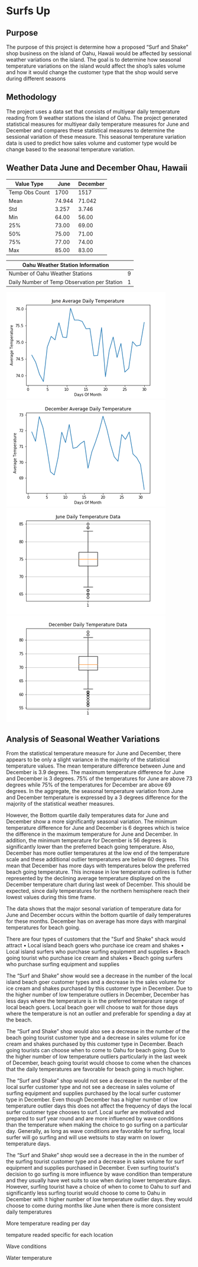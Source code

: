 # Surfs Up

## Purpose

The purpose of this project is determine how a proposed “Surf and Shake” shop business on the island of Oahu, Hawaii would be affected by sessional weather variations on the island. The goal is to determine how seasonal temperature variations on the island would affect the shop’s sales volume and how it would change the customer type that the shop would serve during different seasons 
## Methodology
The project uses a data set that consists of multiyear daily temperature reading from 9 weather stations the island of Oahu. The project generated statistical measures for multiyear daily temperature measures for June and December and compares these statistical measures to determine the sessional variation of these measure. 
This seasonal temperature variation data is used to predict how sales volume and customer type would be change based to the seasonal temperature variation. 

## Weather Data June and December Ohau, Hawaii

|   Value Type  |  June |December|
|---------------|-------|--------|
|Temp Obs Count |1700   |1517    |
| Mean          |74.944 |71.042  |
| Std           |3.257  |3.746   |
| Min           |64.00  |56.00   |
| 25%           |73.00  |69.00   |
| 50%           |75.00  |71.00   |
| 75%           |77.00  |74.00   |
| Max           |85.00  |83.00   |

|        Oahu Weather Station Information        |   |
|------------------------------------------------|---|
| Number of Oahu Weather Stations                | 9 |
| Daily Number of Temp Observation per Station   | 1 |

<img src="https://github.com/berndab/surfs_up/blob/master/june_avg_daily_temp_all_years.png" />
<img src="https://github.com/berndab/surfs_up/blob/master/december_avg_daily_temp_all_years.png" />
<img src="https://github.com/berndab/surfs_up/blob/master/june_daily_temp_all_years_boxplot.png" />
<img src="https://github.com/berndab/surfs_up/blob/master/december_daily_temp_all_years_boxplot.png" />

## Analysis of Seasonal Weather Variations

From the statistical temperature measure for June and December, there appears to be only a slight variance in the majority of the statistical temperature values. The mean temperature difference between June and December is 3.9 degrees. The maximum temperature difference for June and December is 3 degrees. 75% of the temperatures for June are above 73 degrees while 75% of the temperatures for December are above 69 degrees. In the aggregate, the seasonal temperature variation from June and December temperature is expressed by a 3 degrees difference for the majority of the statistical weather measures.

However, the Bottom quartile daily temperatures data for June and December show a more significantly seasonal variation. The minimum temperature difference for June and December is 6 degrees which is twice the difference in the maximum temperature for June and December. In addition, the minimum temperature for December is 56 degrees is significantly lower than the preferred beach going temperature. Also, December has more outlier temperatures at the low end of the temperature scale and these additional outlier temperatures are below 60 degrees. This mean that December has more days with temperatures below the preferred beach going temperature. This increase in low temperature outlires is futher represented by the declining average temperature displayed on the December temperature chart during last week of December. This should be expected, since daily temperatures for the northern hemisphere reach their lowest values during this time frame.

The data shows that the major sesonal variation of temperature data for June and December occurs within the bottom quartile of daily temperatures for these months. December has on average has more days with marginal temperatures for beach going. 

There are four types of customers that the "Surf and Shake" shack would attract
•	Local island beach goers who purchase ice cream and shakes
•	Local island surfers who purchase surfing equipment and supplies
•	Beach going tourist who purchase ice cream and shakes
•	Beach going surfers who purchase surfing equipment and supplies

The “Surf and Shake” show would see a decrease in the number of the local island beach goer customer types and a decrease in the sales volume for ice cream and shakes purchased by this customer type in December. Due to the higher number of low temperature outliers in December, December has less days where the temperature is in the preferred temperature range of local beach goers. Local beach goer will choose to wait for those days where the temperature is not an outlier and preferable for spending a day at the beach.

The “Surf and Shake” shop would also see a decrease in the number of the beach going tourist customer type and a decrease in sales volume for ice cream and shakes purchased by this customer type in December. Beach going tourists can choose when to come to Oahu for beach going. Due to the higher number of low temperature outliers particularly in the last week of December, beach going tourist would choose to come when the chances that the daily temperatures are favorable for beach going is much higher. 

The “Surf and Shake” shop would not see a decrease in the number of the local surfer customer type and not see a decrease in sales volume of surfing equipment and supplies purchased by the local surfer customer type in December. Even though December has a higher number of low temperature outlier days this does not affect the frequency of days the local surfer customer type chooses to surf. Local surfer are motivated and prepared to surf year round and are more influenced by wave conditions than the temperature when making the choice to go surfing on a particular day. Generally, as long as wave conditions are favorable for surfing, local surfer will go surfing and will use wetsuits to stay warm on lower temperature days.

The “Surf and Shake” shop would see a decrease in the in the number of the surfing tourist customer type and a decrease in sales volume for surf equipment and supplies purchased in December. Even surfing tourist's decision to go surfing is more influence by wave condition than temperature and they usually have wet suits to use when during lower temperature days. However, surfing tourist have a choice of when to come to Oahu to surf and significantly less surfing tourist would choose to come to Oahu in December with it higher number of low temperature outlier days. they would choose to come during months like June when there is more consistent daily temperatures 



More temperature reading per day

tempature readed specific for each location

Wave conditions

Water temperature

